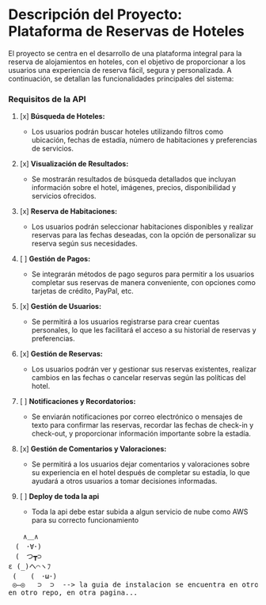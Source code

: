 # Descripción del Proyecto: Plataforma de Reservas de Hoteles
El proyecto se centra en el desarrollo de una plataforma integral para la reserva de alojamientos en hoteles, con el objetivo de proporcionar a los usuarios una experiencia de reserva fácil, segura y personalizada. A continuación, se detallan las funcionalidades principales del sistema:

### Requisitos de la API

1. [x] **Búsqueda de Hoteles:**
   - Los usuarios podrán buscar hoteles utilizando filtros como ubicación, fechas de estadía, número de habitaciones y preferencias de servicios.

2. [x] **Visualización de Resultados:**
   - Se mostrarán resultados de búsqueda detallados que incluyan información sobre el hotel, imágenes, precios, disponibilidad y servicios ofrecidos.

3. [x] **Reserva de Habitaciones:**
   - Los usuarios podrán seleccionar habitaciones disponibles y realizar reservas para las fechas deseadas, con la opción de personalizar su reserva según sus necesidades.

4. [ ] **Gestión de Pagos:**
   - Se integrarán métodos de pago seguros para permitir a los usuarios completar sus reservas de manera conveniente, con opciones como tarjetas de crédito, PayPal, etc.

5. [x] **Gestión de Usuarios:**
   - Se permitirá a los usuarios registrarse para crear cuentas personales, lo que les facilitará el acceso a su historial de reservas y preferencias.

6. [x] **Gestión de Reservas:**
   - Los usuarios podrán ver y gestionar sus reservas existentes, realizar cambios en las fechas o cancelar reservas según las políticas del hotel.

7. [ ] **Notificaciones y Recordatorios:**
   - Se enviarán notificaciones por correo electrónico o mensajes de texto para confirmar las reservas, recordar las fechas de check-in y check-out, y proporcionar información importante sobre la estadía.

8. [x] **Gestión de Comentarios y Valoraciones:**
   - Se permitirá a los usuarios dejar comentarios y valoraciones sobre su experiencia en el hotel después de completar su estadía, lo que ayudará a otros usuarios a tomar decisiones informadas.

9. [ ] **Deploy de toda la api**
   - Toda la api debe estar subida a algun servicio de nube como AWS para su correcto funcionamiento

<pre>
ㅤ  ∧＿∧
　(　･∀･)
　(　つ┳⊃
ε (_)へ⌒ヽﾌ
 (　　(　･ω･)
 ◎―◎   ⊃  ⊃  --> la guia de instalacion se encuentra en otro readme,
en otro repo, en otra pagina...
</pre>